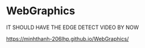 # WebGraphics

IT SHOULD HAVE THE EDGE DETECT VIDEO BY NOW

https://minhthanh-206lhp.github.io/WebGraphics/